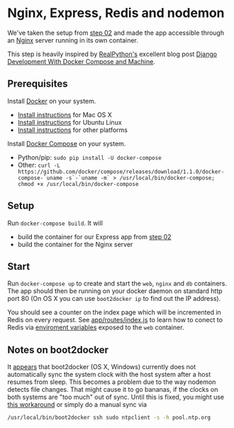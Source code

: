 # Nginx, Express, Redis and nodemon

We've taken the setup from [step 02](https://github.com/b00giZm/docker-compose-nodejs-examples/tree/master/02-express-redis-nodemon) and made the app accessible through an [Nginx](http://nginx.org) server running in its own container.

This step is heavily inspired by [RealPython's](https://github.com/RealPython) excellent blog post  [Django Development With Docker Compose and Machine](https://realpython.com/blog/python/django-development-with-docker-compose-and-machine/).

## Prerequisites

Install [Docker](https://www.docker.com/) on your system.

* [Install instructions](https://docs.docker.com/installation/mac/) for Mac OS X
* [Install instructions](https://docs.docker.com/installation/ubuntulinux/) for Ubuntu Linux
* [Install instructions](https://docs.docker.com/installation/) for other platforms

Install [Docker Compose](http://docs.docker.com/compose/) on your system.

* Python/pip: `sudo pip install -U docker-compose`
* Other: ``curl -L https://github.com/docker/compose/releases/download/1.1.0/docker-compose-`uname -s`-`uname -m` > /usr/local/bin/docker-compose; chmod +x /usr/local/bin/docker-compose``

## Setup

Run `docker-compose build`. It will

* build the container for our Express app from [step 02](https://github.com/b00giZm/docker-compose-nodejs-examples/tree/master/02-express-redis-nodemon)
* build the container for the Nginx server

## Start

Run `docker-compose up` to create and start the `web`, `nginx` and `db` containers. The app should then be running on your docker daemon on standard http port 80 (On OS X you can use `boot2docker ip` to find out the IP address).

You should see a counter on the index page which will be incremented in Redis on every request. See [app/routes/index.js](https://github.com/b00giZm/docker-compose-nodejs-examples/blob/master/02-express-redis-nodemon/app/routes/index.js) to learn how to conect to Redis via [enviroment variables](http://docs.docker.com/compose/env/) exposed to the `web` container.

## Notes on boot2docker

It [appears](https://github.com/boot2docker/boot2docker/issues/290) that boot2docker (OS X, Windows) currently does not automatically sync the system clock with the host system after a host resumes from sleep. This becomes a problem due to the way nodemon detects file changes. That might cause it to go bananas, if the clocks on both systems are "too much" out of sync. Until this is fixed, you might use [this workaround](https://github.com/boot2docker/boot2docker/issues/290#issuecomment-62384209) or simply do a manual sync via

```bash
/usr/local/bin/boot2docker ssh sudo ntpclient -s -h pool.ntp.org
```
